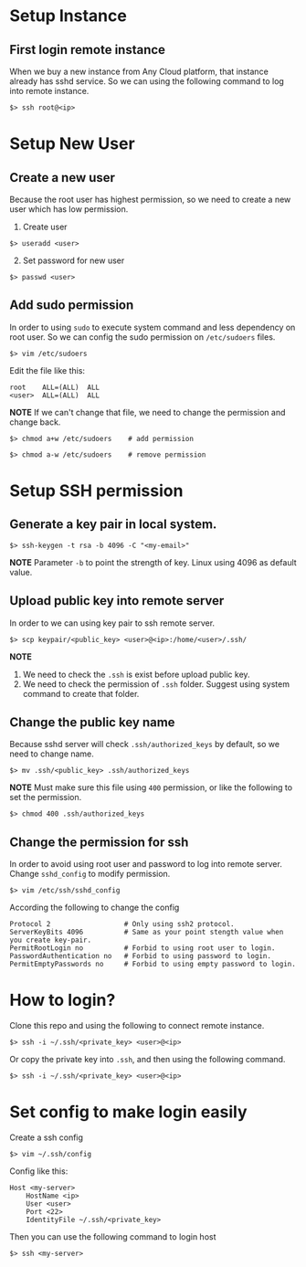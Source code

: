 # Setup Instance

## First login remote instance

When we buy a new instance from Any Cloud platform, that instance already has sshd service. So we can using the following command to log into remote instance.

  ```
  $> ssh root@<ip>
  ```

# Setup New User

## Create a new user

Because the root user has highest permission, so we need to create a new user which has low permission.

1. Create user

  ```
  $> useradd <user>
  ```
2. Set password for new user

  ```
  $> passwd <user>
  ```

## Add sudo permission

In order to using `sudo` to execute system command and less dependency on root user. So we can config the sudo permission on `/etc/sudoers` files.

  ```
  $> vim /etc/sudoers
  ```

Edit the file like this:
```
root    ALL=(ALL)  ALL
<user>  ALL=(ALL)  ALL
```

**NOTE**
If we can't change that file, we need to change the permission and change back.

  ```
  $> chmod a+w /etc/sudoers    # add permission
  ```
  ```
  $> chmod a-w /etc/sudoers    # remove permission
  ```

# Setup SSH permission

## Generate a key pair in local system.

  ```
  $> ssh-keygen -t rsa -b 4096 -C "<my-email>"
  ```

**NOTE**
Parameter `-b` to point the strength of key. Linux using 4096 as default value.

## Upload public key into remote server

In order to we can using key pair to ssh remote server.

  ```
  $> scp keypair/<public_key> <user>@<ip>:/home/<user>/.ssh/
  ```
**NOTE**
1. We need to check the `.ssh` is exist before upload public key.
2. We need to check the permission of `.ssh` folder. Suggest using system command to create that folder.

## Change the public key name

Because sshd server will check `.ssh/authorized_keys` by default, so we need to change name.

```
$> mv .ssh/<public_key> .ssh/authorized_keys
```
**NOTE**
Must make sure this file using `400` permission, or like the following to set the permission.

```
$> chmod 400 .ssh/authorized_keys
```

## Change the permission for ssh

In order to avoid using root user and password to log into remote server. Change `sshd_config` to modify permission.

```
$> vim /etc/ssh/sshd_config
```

According the following to change the config

```
Protocol 2                  # Only using ssh2 protocol.
ServerKeyBits 4096          # Same as your point stength value when you create key-pair.
PermitRootLogin no          # Forbid to using root user to login.
PasswordAuthentication no   # Forbid to using password to login.
PermitEmptyPasswords no     # Forbid to using empty password to login.
```

# How to login?

Clone this repo and using the following to connect remote instance.
```
$> ssh -i ~/.ssh/<private_key> <user>@<ip>
```
Or copy the private key into `.ssh`, and then using the following command.
```
$> ssh -i ~/.ssh/<private_key> <user>@<ip>
```

# Set config to make login easily

Create a ssh config

```
$> vim ~/.ssh/config
```

Config like this:

```
Host <my-server>
    HostName <ip>
    User <user>
    Port <22>
    IdentityFile ~/.ssh/<private_key>
```

Then you can use the following command to login host

```
$> ssh <my-server>
```
